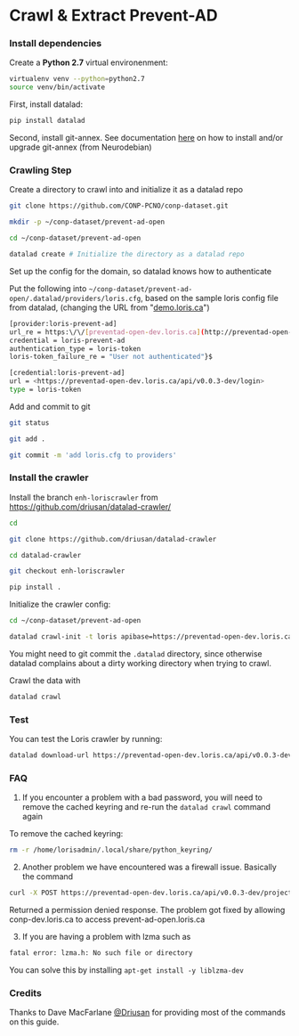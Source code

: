 # Crawl & Extract Prevent-AD 

### Install dependencies

Create a **Python 2.7** virtual environenment:

```bash
virtualenv venv --python=python2.7
source venv/bin/activate
```

First, install datalad:

```bash
pip install datalad
```

Second, install git-annex. See documentation [here](https://github.com/CONP-PCNO/conp-documentation/blob/master/Datalad/upgrade_git_annex.md) on how to install and/or upgrade git-annex (from Neurodebian)

### Crawling Step 

Create a directory to crawl into and initialize it as a datalad repo

```bash
git clone https://github.com/CONP-PCNO/conp-dataset.git

mkdir -p ~/conp-dataset/prevent-ad-open

cd ~/conp-dataset/prevent-ad-open

datalad create # Initialize the directory as a datalad repo
```

Set up the config for the domain, so datalad knows how to authenticate

Put the following into `~/conp-dataset/prevent-ad-open/.datalad/providers/loris.cfg`, based on the sample loris config file from datalad, (changing the URL from "[demo.loris.ca](http://demo.loris.ca/)")

```bash
[provider:loris-prevent-ad]
url_re = https:\/\/[preventad-open-dev.loris.ca](http://preventad-open-dev.loris.ca/)\/.*
credential = loris-prevent-ad
authentication_type = loris-token
loris-token_failure_re = "User not authenticated"}$

[credential:loris-prevent-ad]
url = <https://preventad-open-dev.loris.ca/api/v0.0.3-dev/login>
type = loris-token
```

Add and commit to git

```bash
git status

git add .

git commit -m 'add loris.cfg to providers'

```

### Install the crawler

Install the branch `enh-loriscrawler` from https://github.com/driusan/datalad-crawler/

 ```bash
cd

git clone https://github.com/driusan/datalad-crawler

cd datalad-crawler

git checkout enh-loriscrawler

pip install .
 ```

Initialize the crawler config:

```bash
cd ~/conp-dataset/prevent-ad-open

datalad crawl-init -t loris apibase=https://preventad-open-dev.loris.ca/api/v0.0.3-dev url=https://preventad-open-dev.loris.ca/api/v0.0.3-dev/projects/loris/images
```

You might need to git commit the `.datalad` directory, since otherwise datalad complains about a dirty working directory when trying to crawl.

Crawl the data with  

```bash
datalad crawl
```



### Test

You can test the Loris crawler by running:

```bash
datalad download-url https://preventad-open-dev.loris.ca/api/v0.0.3-dev/projects/loris/images
```



### FAQ

1) If you encounter a problem with a bad password, you will need to remove the cached keyring and re-run the `datalad crawl` command again

To remove the cached keyring:

```bash
rm -r /home/lorisadmin/.local/share/python_keyring/
```

2) Another problem we have encountered was a firewall issue. Basically the command

```bash
curl -X POST https://preventad-open-dev.loris.ca/api/v0.0.3-dev/projects/loris/images
```

Returned a permission denied response. The problem got fixed by allowing conp-dev.loris.ca to access prevent-ad-open.loris.ca 

3) If you are having a problem with lzma such as

```bash
fatal error: lzma.h: No such file or directory
```

You can solve this by installing `apt-get install -y liblzma-dev` 

### Credits

Thanks to Dave MacFarlane [@Driusan](https://github.com/driusan) for providing most of the commands on this guide. 
